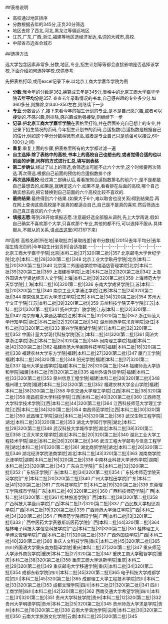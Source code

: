 ##表格说明
 * 高校通过地区排序
 * 分数根据去年的345分,正负20分筛选
 * 地区去除了西北,河北,黑龙江等偏远地区
 * 江苏,广东,广西,浙江,福建等地区选经济发达,名词的大城市,高校.
 * 中部省市选省会城市

##选择方法
  
  选大学包含因素非常多,分数,地区,专业,招生计划等等都会直接影响是否选择该学校,下面介绍如何选择学校,仅供参考.
  
  先把表格打印,或用excel记录下来.以北京工商大学嘉华学院为例
  
 * **分数**:我今年的分数是362,换算成去年是345分,表格中的北京工商大学嘉华学院**去年平均分**是357. 查查去年录取情况的书本,自己感兴趣的专业多少分.如360多分,则排除,如340-350左右,则继续下一步
 * **专业**:分数合适了,接下来看今年的招生计划的专业,是不是自己感兴趣,或者可以接受的.不感兴趣,则排除,感兴趣或勉强接受,则继续下一步
 * **记录**:把**北京工商大学嘉华学院**在表格里打钩,并在后面补充自己想上的专业,并记录下招生情况的页码,今年招生计划书的页码,合适指数(合适指数是根据自己的估计,例如这个学分分数稍微有点高,或者是专业自己只是勉强可以接受,60-100分之间)
 * **重复**:重复上面的步骤,把表格里所有的大学都过滤一遍
 * **自主选择**:**除了表格中的高校,书本上的高校自己也想去的,或者觉得合适的也以前面的步骤,同样的方式进行汇总,填写到表格**
 * **第二步确认**:经过了以上的筛选,会筛选出可能不止六个大学,这个时候要再次筛选.再次筛选.根据自己前面的预估的合适指数排个序
 * **再次选择高校**:经过第二部确认后,看看按照合适指数排名的前六个,是不是都是自己最想去的,如果是,就确定这六个.如果不是,看看排在后面的高校,哪个自己确实想去的,把它替换到自己前面的六个高校比较不喜欢的.
 * **最终结果**:最终得到六个结果.(如果大于6个,难以取舍也没关系)得到结果后.再在网上查询这些高校是不是真的都适合自己,自己是不是真的喜欢.然后筛选出自己真正喜欢的六个大学.
 * **填报志愿**:等到28开始填报志愿.注意最好选全部服从调剂,先上大学再说.假如自己确实不喜欢那个大学,只喜欢那个专业,其他的都不行,可以选择不服从.具体服从,不服从的关系,请[点击这里](/志愿填报.png)(可打印下来)

##高校
高校名称|所在地|录取批次|录取线差|省市分数线|(2015)去年平均分|去年招生情况页码|今年招生计划页码|合适指数
---|---|---|---|---|---|---|---|---|---
北京工商大学嘉华学院|北京|本科二批|37|320(第二批)|357
北京邮电大学世纪学院|北京|本科二批|28|320(第二批)|348
北京工业大学耿丹学院|北京|本科二批|20|320(第二批)|340
北京第二外国语学院中瑞酒店管理学院|北京|本科二批|39|320(第二批)|359
上海建桥学院|上海|本科二批|22|320(第二批)|342
上海外国语大学贤达经济人文学院|上海|本科二批|39|320(第二批)|359
上海师范大学天华学院|上海|本科二批|16|320(第二批)|336
东南大学成贤学院|江苏|本科二批|20|320(第二批)|340
南京工业大学浦江学院|江苏|本科二批|24|320(第二批)|344
南京信息工程大学滨江学院|江苏|本科二批|34|320(第二批)|354
苏州大学文正学院|江苏|本科二批|39|320(第二批)|359
苏州科技学院天平学院|江苏|本科二批|21|320(第二批)|341
扬州大学广陵学院|江苏|本科二批|22|320(第二批)|342
南京邮电大学通达学院|江苏|本科二批|32|320(第二批)|352
浙江师范大学行知学院|浙江|本科二批|22|320(第二批)|342
湖州师范学院求真学院|浙江|本科二批|13|320(第二批)|333
嘉兴学院南湖学院|浙江|本科二批|32|320(第二批)|352
中国计量大学现代科技学院|浙江|本科二批|41|320(第二批)|361
同济大学浙江学院|浙江|本科二批|25|320(第二批)|345
闽南理工学院|福建|本科二批|42|320(第二批)|362
福建师范大学闽南科技学院|福建|本科二批|18|320(第二批)|338
福建农林大学东方学院|福建|本科二批|27|320(第二批)|347
厦门工学院|福建|本科二批|28|320(第二批)|348
阳光学院|福建|本科二批|17|320(第二批)|337
福州大学至诚学院|福建|本科二批|28|320(第二批)|348
福建师范大学协和学院|福建|本科二批|15|320(第二批)|335
福州外语外贸学院|福建|本科二批|33|320(第二批)|353
泉州信息工程学院|福建|本科二批|28|320(第二批)|348
福州理工学院|福建|本科二批|32|320(第二批)|352
福建农林大学金山学院|福建|本科二批|38|320(第二批)|358
华东交通大学理工学院|江西|本科二批|38|320(第二批)|358
南昌航空大学科技学院|江西|本科二批|40|320(第二批)|360
江西师范大学科学技术学院|江西|本科二批|44|320(第二批)|364
江西科技师范大学理工学院|江西|本科二批|34|320(第二批)|354
南昌师范学院|江西|本科二批|30|320(第二批)|350
武昌理工学院|湖北|本科二批|43|320(第二批)|363
武汉生物工程学院|湖北|本科二批|33|320(第二批)|353
湖北大学知行学院|湖北|本科二批|28|320(第二批)|348
武汉科技大学城市学院|湖北|本科二批|38|320(第二批)|358
江汉大学文理学院|湖北|本科二批|20|320(第二批)|340
湖北工业大学工程技术学院|湖北|本科二批|26|320(第二批)|346
武汉工程大学邮电与信息工程学院|湖北|本科二批|41|320(第二批)|361
湖北商贸学院|湖北|本科二批|26|320(第二批)|346
湖北经济学院法商学院|湖北|本科二批|43|320(第二批)|363
湖南商学院北津学院|湖南|本科二批|16|320(第二批)|336
中南林业科技大学涉外学院|湖南|本科二批|23|320(第二批)|343
广东白云学院|广东|本科二批|32|320(第二批)|352
广东培正学院|广东|本科二批|34|320(第二批)|354
广东技术师范学院天河学院|广东|本科二批|20|320(第二批)|340
广州大学松田学院|广东|本科二批|41|320(第二批)|361
广东科技学院|广东|本科二批|19|320(第二批)|339
东莞理工学院城市学院|广东|本科二批|40|320(第二批)|360
广西科技师范学院|广西|本科二批|41|320(第二批)|361
桂林旅游学院|广西|本科二批|38|320(第二批)|358
广西科技大学鹿山学院|广西|本科二批|17|320(第二批)|337
广西民族大学相思湖学院|广西|本科二批|19|320(第二批)|339
广西师范大学漓江学院|广西|本科二批|34|320(第二批)|354
广西师范学院师园学院|广西|本科二批|13|320(第二批)|333
广西中医药大学赛恩斯新医药学院|广西|本科二批|44|320(第二批)|364
桂林电子科技大学信息科技学院|广西|本科二批|31|320(第二批)|351
桂林理工大学博文管理学院|广西|本科二批|17|320(第二批)|337
广西外国语学院|广西|本科二批|40|320(第二批)|360
重庆人文科技学院|重庆|本科二批|45|320(第二批)|365
四川外国语大学重庆南方翻译学院|重庆|本科二批|27|320(第二批)|347
重庆师范大学涉外商贸学院|重庆|本科二批|27|320(第二批)|347
重庆工商大学融智学院|重庆|本科二批|38|320(第二批)|358
重庆工商大学派斯学院|重庆|本科二批|29|320(第二批)|349
重庆邮电大学移通学院|重庆|本科二批|34|320(第二批)|354
成都东软学院|四川|本科二批|45|320(第二批)|365
电子科技大学成都学院|四川|本科二批|45|320(第二批)|365
成都理工大学工程技术学院|四川|本科二批|33|320(第二批)|353
成都文理学院|四川|本科二批|21|320(第二批)|341
四川工商学院|四川|本科二批|42|320(第二批)|362
西南交通大学希望学院|四川|本科二批|31|320(第二批)|351
贵州大学科技学院|贵州|本科二批|12|320(第二批)|332
贵州大学明德学院|贵州|本科二批|25|320(第二批)|345
贵州师范大学求是学院|贵州|本科二批|18|320(第二批)|338
云南大学滇池学院|云南|本科二批|30|320(第二批)|350
云南大学旅游文化学院|云南|本科二批|25|320(第二批)|345


